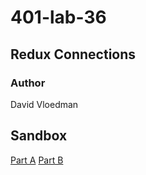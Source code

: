 # 401-lab-36
## Redux Connections
### Author
David Vloedman

## Sandbox
[Part A](https://codesandbox.io/s/lab36a-jubbf)
[Part B](https://codesandbox.io/s/lab36b-flo2p)

